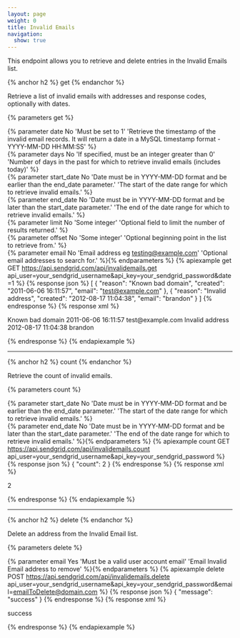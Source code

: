 ```yaml
---
layout: page
weight: 0
title: Invalid Emails
navigation:
  show: true
---
```


This endpoint allows you to retrieve and delete entries in the Invalid Emails list.


{% anchor h2 %}
get 
{% endanchor %}

Retrieve a list of invalid emails with addresses and response codes, optionally with dates.

{% parameters get %} 
  
  {% parameter date No 'Must be set to 1' 'Retrieve the timestamp of the invalid email records. It will return a date in a MySQL timestamp format - YYYY-MM-DD HH:MM:SS' %}  
  {% parameter days No 'If specified, must be an integer greater than 0' 'Number of days in the past for which to retrieve invalid emails (includes today)' %}  
  {% parameter start_date No 'Date must be in YYYY-MM-DD format and be earlier than the end_date parameter.' 'The start of the date range for which to retrieve invalid emails.' %}  
  {% parameter end_date No 'Date must be in YYYY-MM-DD format and be later than the start_date parameter.' 'The end of the date range for which to retrieve invalid emails.' %}  
  {% parameter limit No 'Some integer' 'Optional field to limit the number of results returned.' %}  
  {% parameter offset No 'Some integer' 'Optional beginning point in the list to retrieve from.' %}  
  {% parameter email No 'Email address eg testing@example.com' 'Optional email addresses to search for.' %}{% endparameters %} 
{% apiexample get GET https://api.sendgrid.com/api/invalidemails.get api_user=your_sendgrid_username&api_key=your_sendgrid_password&date=1 %}
  {% response json %}
[
  {
    "reason": "Known bad domain",
    "created": "2011-06-06 16:11:57",
    "email": "test@example.com"
  },
  {
    "reason": "Invalid address",
    "created": "2012-08-17 11:04:38",
    "email": "brandon"
  }
]
{% endresponse %}
  {% response xml %}
<?xml version="1.0" encoding="ISO-8859-1"?>

<invalidemails>
   <invalidemail>
      <reason>Known bad domain</reason>
      <created>2011-06-06 16:11:57</created>
      <email>test@example.com</email>
   </invalidemail>
   <invalidemail>
      <reason>Invalid address</reason>
      <created>2012-08-17 11:04:38</created>
      <email>brandon</email>
   </invalidemail>
</invalidemails>

  {% endresponse %}
{% endapiexample %}

* * * * *


{% anchor h2 %}
count 
{% endanchor %}

Retrieve the count of invalid emails.

{% parameters count %} 
  
  {% parameter start_date No 'Date must be in YYYY-MM-DD format and be earlier than the end_date parameter.' 'The start of the date range for which to retrieve invalid emails.' %}  
  {% parameter end_date No 'Date must be in YYYY-MM-DD format and be later than the start_date parameter.' 'The end of the date range for which to retrieve invalid emails.' %}{% endparameters %} 
{% apiexample count GET https://api.sendgrid.com/api/invalidemails.count api_user=your_sendgrid_username&api_key=your_sendgrid_password %}
  {% response json %}
{
  "count": 2
}
{% endresponse %}
  {% response xml %}
<?xml version="1.0" encoding="ISO-8859-1"?>

<result>
   <count>2</count>
   <result> </result>
</result>

  {% endresponse %}
{% endapiexample %}

* * * * *


{% anchor h2 %}
delete 
{% endanchor %}

Delete an address from the Invalid Email list.

{% parameters delete %} 
  
  {% parameter email Yes 'Must be a valid user account email' 'Email Invalid Email address to remove' %}{% endparameters %} 
{% apiexample delete POST https://api.sendgrid.com/api/invalidemails.delete api_user=your_sendgrid_username&api_key=your_sendgrid_password&email=emailToDelete@domain.com %}
  {% response json %}
{
  "message": "success"
}
{% endresponse %}
  {% response xml %}
<?xml version="1.0" encoding="ISO-8859-1"?>

<result>
   success
   <result> </result>
</result>

  {% endresponse %}
{% endapiexample %}
